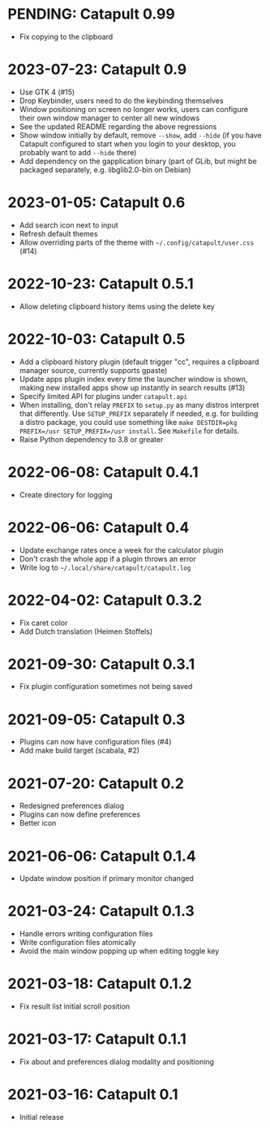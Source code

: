 PENDING: Catapult 0.99
======================

* Fix copying to the clipboard

2023-07-23: Catapult 0.9
========================

* Use GTK 4 (#15)
* Drop Keybinder, users need to do the keybinding themselves
* Window positioning on screen no longer works, users can configure
  their own window manager to center all new windows
* See the updated README regarding the above regressions
* Show window initially by default, remove `--show`, add `--hide` (if
  you have Catapult configured to start when you login to your desktop,
  you probably want to add `--hide` there)
* Add dependency on the gapplication binary (part of GLib, but might
  be packaged separately, e.g. libglib2.0-bin on Debian)

2023-01-05: Catapult 0.6
========================

* Add search icon next to input
* Refresh default themes
* Allow overriding parts of the theme with `~/.config/catapult/user.css` (#14)

2022-10-23: Catapult 0.5.1
==========================

* Allow deleting clipboard history items using the delete key

2022-10-03: Catapult 0.5
========================

* Add a clipboard history plugin (default trigger "cc", requires a
  clipboard manager source, currently supports gpaste)
* Update apps plugin index every time the launcher window is shown,
  making new installed apps show up instantly in search results (#13)
* Specify limited API for plugins under `catapult.api`
* When installing, don't relay `PREFIX` to `setup.py` as many distros
  interpret that differently. Use `SETUP_PREFIX` separately if needed,
  e.g. for building a distro package, you could use something like `make
  DESTDIR=pkg PREFIX=/usr SETUP_PREFIX=/usr install`. See `Makefile` for
  details.
* Raise Python dependency to 3.8 or greater

2022-06-08: Catapult 0.4.1
==========================

* Create directory for logging

2022-06-06: Catapult 0.4
========================

* Update exchange rates once a week for the calculator plugin
* Don't crash the whole app if a plugin throws an error
* Write log to `~/.local/share/catapult/catapult.log`

2022-04-02: Catapult 0.3.2
==========================

* Fix caret color
* Add Dutch translation (Heimen Stoffels)

2021-09-30: Catapult 0.3.1
==========================

* Fix plugin configuration sometimes not being saved

2021-09-05: Catapult 0.3
========================

* Plugins can now have configuration files (#4)
* Add make build target (scabala, #2)

2021-07-20: Catapult 0.2
========================

* Redesigned preferences dialog
* Plugins can now define preferences
* Better icon

2021-06-06: Catapult 0.1.4
==========================

* Update window position if primary monitor changed

2021-03-24: Catapult 0.1.3
==========================

* Handle errors writing configuration files
* Write configuration files atomically
* Avoid the main window popping up when editing toggle key

2021-03-18: Catapult 0.1.2
==========================

* Fix result list initial scroll position

2021-03-17: Catapult 0.1.1
==========================

* Fix about and preferences dialog modality and positioning

2021-03-16: Catapult 0.1
========================

* Initial release
